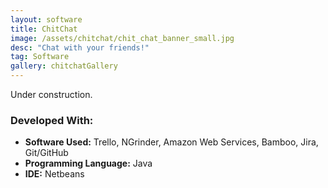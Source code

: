 ```yaml
---
layout: software
title: ChitChat
image: /assets/chitchat/chit_chat_banner_small.jpg
desc: "Chat with your friends!"
tag: Software
gallery: chitchatGallery
---
```

Under construction.

### Developed With:
* __Software Used:__ Trello, NGrinder, Amazon Web Services, Bamboo, Jira, Git/GitHub
* __Programming Language:__ Java
* __IDE:__ Netbeans

